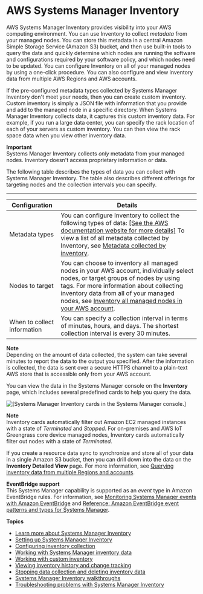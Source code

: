 # AWS Systems Manager Inventory<a name="systems-manager-inventory"></a>

AWS Systems Manager Inventory provides visibility into your AWS computing environment\. You can use Inventory to collect *metadata* from your managed nodes\. You can store this metadata in a central Amazon Simple Storage Service \(Amazon S3\) bucket, and then use built\-in tools to query the data and quickly determine which nodes are running the software and configurations required by your software policy, and which nodes need to be updated\. You can configure Inventory on all of your managed nodes by using a one\-click procedure\. You can also configure and view inventory data from multiple AWS Regions and AWS accounts\.

If the pre\-configured metadata types collected by Systems Manager Inventory don't meet your needs, then you can create custom inventory\. Custom inventory is simply a JSON file with information that you provide and add to the managed node in a specific directory\. When Systems Manager Inventory collects data, it captures this custom inventory data\. For example, if you run a large data center, you can specify the rack location of each of your servers as custom inventory\. You can then view the rack space data when you view other inventory data\.

**Important**  
Systems Manager Inventory collects *only* metadata from your managed nodes\. Inventory doesn't access proprietary information or data\.

The following table describes the types of data you can collect with Systems Manager Inventory\. The table also describes different offerings for targeting nodes and the collection intervals you can specify\.


****  

| Configuration | Details | 
| --- | --- | 
|  Metadata types  |  You can configure Inventory to collect the following types of data: [\[See the AWS documentation website for more details\]](http://docs.aws.amazon.com/systems-manager/latest/userguide/systems-manager-inventory.html)  To view a list of all metadata collected by Inventory, see [Metadata collected by inventory](sysman-inventory-schema.md)\.   | 
|  Nodes to target  |  You can choose to inventory all managed nodes in your AWS account, individually select nodes, or target groups of nodes by using tags\. For more information about collecting inventory data from all of your managed nodes, see [Inventory all managed nodes in your AWS account](sysman-inventory-configuring.md#inventory-management-inventory-all)\.  | 
|  When to collect information  |  You can specify a collection interval in terms of minutes, hours, and days\. The shortest collection interval is every 30 minutes\.   | 

**Note**  
Depending on the amount of data collected, the system can take several minutes to report the data to the output you specified\. After the information is collected, the data is sent over a secure HTTPS channel to a plain\-text AWS store that is accessible only from your AWS account\. 

You can view the data in the Systems Manager console on the **Inventory** page, which includes several predefined cards to help you query the data\.

![\[Systems Manager Inventory cards in the Systems Manager console.\]](http://docs.aws.amazon.com/systems-manager/latest/userguide/images/inventory-cards.png)

**Note**  
Inventory cards automatically filter out Amazon EC2 managed instances with a state of *Terminated* and *Stopped*\. For on\-premises and AWS IoT Greengrass core device managed nodes, Inventory cards automatically filter out nodes with a state of *Terminated*\. 

If you create a resource data sync to synchronize and store all of your data in a single Amazon S3 bucket, then you can drill down into the data on the **Inventory Detailed View** page\. For more information, see [Querying inventory data from multiple Regions and accounts](systems-manager-inventory-query.md)\.

**EventBridge support**  
This Systems Manager capability is supported as an *event* type in Amazon EventBridge rules\. For information, see [Monitoring Systems Manager events with Amazon EventBridge](monitoring-eventbridge-events.md) and [Reference: Amazon EventBridge event patterns and types for Systems Manager](reference-eventbridge-events.md)\.

**Topics**
+ [Learn more about Systems Manager Inventory](sysman-inventory-about.md)
+ [Setting up Systems Manager Inventory](systems-manager-inventory-setting-up.md)
+ [Configuring inventory collection](sysman-inventory-configuring.md)
+ [Working with Systems Manager inventory data](systems-manager-inventory-data-working.md)
+ [Working with custom inventory](sysman-inventory-custom.md)
+ [Viewing inventory history and change tracking](sysman-inventory-history.md)
+ [Stopping data collection and deleting inventory data](systems-manager-inventory-delete.md)
+ [Systems Manager Inventory walkthroughs](sysman-inventory-walk.md)
+ [Troubleshooting problems with Systems Manager Inventory](syman-inventory-troubleshooting.md)